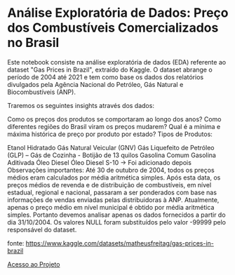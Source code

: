 # Análise Exploratória de Dados: Preço dos Combustíveis Comercializados no Brasil 

Este notebook consiste na análise exploratória de dados (EDA) referente ao dataset "Gas Prices in Brazil", extraído do Kaggle. O dataset abrange o período de 2004 até 2021 e tem como base os dados dos relatórios divulgados pela Agência Nacional do Petróleo, Gás Natural e Biocombustíveis (ANP).

Traremos os seguintes insights através dos dados:

Como os preços dos produtos se comportaram ao longo dos anos?
Como diferentes regiões do Brasil viram os preços mudarem?
Qual é a mínima e máxima histórica de preço por produto por estado?
Tipos de Produtos:

Etanol Hidratado
Gás Natural Veicular (GNV)
Gás Liquefeito de Petróleo (GLP) – Gás de Cozinha - Botijão de 13 quilos
Gasolina Comum
Gasolina Aditivada
Óleo Diesel
Óleo Diesel S-10 -> Foi adicionado depois
Observações importantes: Até 30 de outubro de 2004, todos os preços médios eram calculados por média aritmética simples. Após esta data, os preços médios de revenda e de distribuição de combustíveis, em nível estadual, regional e nacional, passaram a ser ponderados com base nas informações de vendas enviadas pelas distribuidoras à ANP. Atualmente, apenas o preço médio em nível municipal é obtido por média aritmética simples. Portanto devemos analisar apenas os dados fornecidos a partir do dia 31/10/2004. Os valores NULL foram substituídos pelo valor -99999 pelo responsável do dataset.

fonte: https://www.kaggle.com/datasets/matheusfreitag/gas-prices-in-brazil

[Acesso ao Projeto](EDA_Projeto_Gas.ipynb) 

